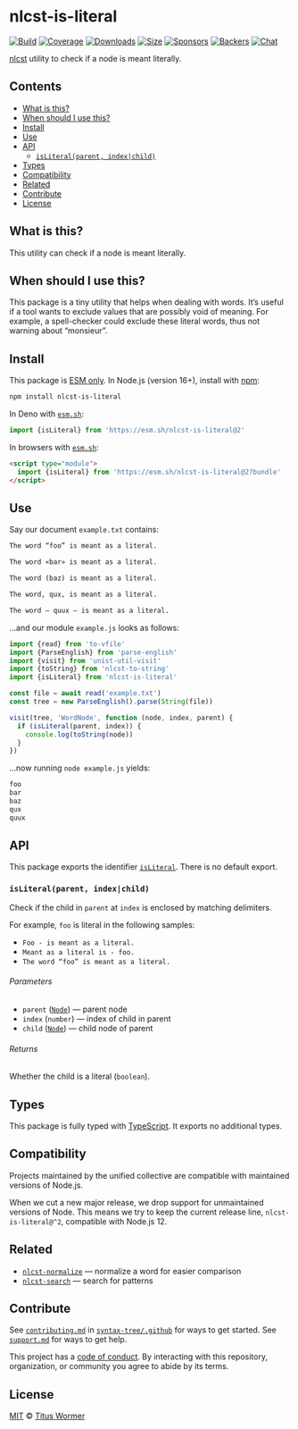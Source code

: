 # nlcst-is-literal

[![Build][build-badge]][build]
[![Coverage][coverage-badge]][coverage]
[![Downloads][downloads-badge]][downloads]
[![Size][size-badge]][size]
[![Sponsors][sponsors-badge]][collective]
[![Backers][backers-badge]][collective]
[![Chat][chat-badge]][chat]

[nlcst][] utility to check if a node is meant literally.

## Contents

*   [What is this?](#what-is-this)
*   [When should I use this?](#when-should-i-use-this)
*   [Install](#install)
*   [Use](#use)
*   [API](#api)
    *   [`isLiteral(parent, index|child)`](#isliteralparent-indexchild)
*   [Types](#types)
*   [Compatibility](#compatibility)
*   [Related](#related)
*   [Contribute](#contribute)
*   [License](#license)

## What is this?

This utility can check if a node is meant literally.

## When should I use this?

This package is a tiny utility that helps when dealing with words.
It’s useful if a tool wants to exclude values that are possibly void of
meaning.
For example, a spell-checker could exclude these literal words, thus not warning
about “monsieur”.

## Install

This package is [ESM only][esm].
In Node.js (version 16+), install with [npm][]:

```sh
npm install nlcst-is-literal
```

In Deno with [`esm.sh`][esmsh]:

```js
import {isLiteral} from 'https://esm.sh/nlcst-is-literal@2'
```

In browsers with [`esm.sh`][esmsh]:

```html
<script type="module">
  import {isLiteral} from 'https://esm.sh/nlcst-is-literal@2?bundle'
</script>
```

## Use

Say our document `example.txt` contains:

```txt
The word “foo” is meant as a literal.

The word «bar» is meant as a literal.

The word (baz) is meant as a literal.

The word, qux, is meant as a literal.

The word — quux — is meant as a literal.
```

…and our module `example.js` looks as follows:

```js
import {read} from 'to-vfile'
import {ParseEnglish} from 'parse-english'
import {visit} from 'unist-util-visit'
import {toString} from 'nlcst-to-string'
import {isLiteral} from 'nlcst-is-literal'

const file = await read('example.txt')
const tree = new ParseEnglish().parse(String(file))

visit(tree, 'WordNode', function (node, index, parent) {
  if (isLiteral(parent, index)) {
    console.log(toString(node))
  }
})
```

…now running `node example.js` yields:

```txt
foo
bar
baz
qux
quux
```

## API

This package exports the identifier [`isLiteral`][api-is-literal].
There is no default export.

### `isLiteral(parent, index|child)`

Check if the child in `parent` at `index` is enclosed by matching delimiters.

For example, `foo` is literal in the following samples:

*   `Foo - is meant as a literal.`
*   `Meant as a literal is - foo.`
*   `The word “foo” is meant as a literal.`

###### Parameters

*   `parent` ([`Node`][node])
    — parent node
*   `index` (`number`)
    — index of child in parent
*   `child` ([`Node`][node])
    — child node of parent

###### Returns

Whether the child is a literal (`boolean`).

## Types

This package is fully typed with [TypeScript][].
It exports no additional types.

## Compatibility

Projects maintained by the unified collective are compatible with maintained
versions of Node.js.

When we cut a new major release, we drop support for unmaintained versions of
Node.
This means we try to keep the current release line, `nlcst-is-literal@^2`,
compatible with Node.js 12.

## Related

*   [`nlcst-normalize`](https://github.com/syntax-tree/nlcst-normalize)
    — normalize a word for easier comparison
*   [`nlcst-search`](https://github.com/syntax-tree/nlcst-search)
    — search for patterns

## Contribute

See [`contributing.md`][contributing] in [`syntax-tree/.github`][health] for
ways to get started.
See [`support.md`][support] for ways to get help.

This project has a [code of conduct][coc].
By interacting with this repository, organization, or community you agree to
abide by its terms.

## License

[MIT][license] © [Titus Wormer][author]

<!-- Definitions -->

[build-badge]: https://github.com/syntax-tree/nlcst-is-literal/workflows/main/badge.svg

[build]: https://github.com/syntax-tree/nlcst-is-literal/actions

[coverage-badge]: https://img.shields.io/codecov/c/github/syntax-tree/nlcst-is-literal.svg

[coverage]: https://codecov.io/github/syntax-tree/nlcst-is-literal

[downloads-badge]: https://img.shields.io/npm/dm/nlcst-is-literal.svg

[downloads]: https://www.npmjs.com/package/nlcst-is-literal

[size-badge]: https://img.shields.io/badge/dynamic/json?label=minzipped%20size&query=$.size.compressedSize&url=https://deno.bundlejs.com/?q=nlcst-is-literal

[size]: https://bundlejs.com/?q=nlcst-is-literal

[sponsors-badge]: https://opencollective.com/unified/sponsors/badge.svg

[backers-badge]: https://opencollective.com/unified/backers/badge.svg

[collective]: https://opencollective.com/unified

[chat-badge]: https://img.shields.io/badge/chat-discussions-success.svg

[chat]: https://github.com/syntax-tree/unist/discussions

[npm]: https://docs.npmjs.com/cli/install

[esm]: https://gist.github.com/sindresorhus/a39789f98801d908bbc7ff3ecc99d99c

[esmsh]: https://esm.sh

[typescript]: https://www.typescriptlang.org

[license]: license

[author]: https://wooorm.com

[health]: https://github.com/syntax-tree/.github

[contributing]: https://github.com/syntax-tree/.github/blob/main/contributing.md

[support]: https://github.com/syntax-tree/.github/blob/main/support.md

[coc]: https://github.com/syntax-tree/.github/blob/main/code-of-conduct.md

[nlcst]: https://github.com/syntax-tree/nlcst

[node]: https://github.com/syntax-tree/nlcst#nodes

[api-is-literal]: #isliteralparent-indexchild
